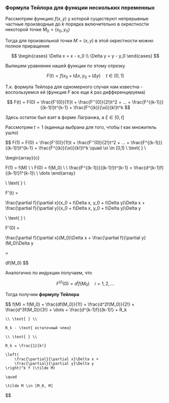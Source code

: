 ### Формула Тейлора для функции нескольких переменных

Рассмотрим функцию $f(x, y)$ у которой существуют непрерывные частные производные до $k$ порядка включительно в окрестности некоторой точке $M_0 = (x_0, y_0)$

Тогда для произвольной точки $M=(x,y)$ в этой окрестности можно полное приращение

$$
\begin{cases}
        \Delta x = x - x_0 \\
        \Delta y = y - y_0
    \end{cases}
$$

Выпишем уравнение нашей функции по этому отрезку

$$
    F(t) = f(x_0 + t\Delta x, y_0 + t\Delta y) \quad t \in [0,1]
$$

Т.к. формула Тейлора для одномерного случая нам известна - воспользуемся ей (функция $F$ все еще $k$ раз дифференцируема)

$$
F(t) = F(0) + \frac{F'(0)}{1!}t + \frac{F''(0)}{2!}t^2 + ... + \frac{F^{(k-1)}}{(k-1)!}t^{k-1} + \frac{F^{(k)}(\xi)}{k!}t^k
$$

Здесь остаток был взят в форме Лагранжа, а $\xi \in [0, t]$

Рассмотрим $t = 1$ (единица выбрана для того, чтобы $t$ как множитель ушло)

$$
F(1) = F(0) + \frac{F'(0)}{1!}t + \frac{F''(0)}{2!}t^2 + ... + \frac{F^{(k-1)}}{(k-1)!}t^{k-1} + \frac{F^{(k)}(\xi)}{k!}t^k \quad \xi \in [0,1] 
\\ \text{ } \\

\begin{array}{c}
        
F(1) = f(M) \\ \\
F(0) = f(M_0) \\ \\ 
\frac{F^{(k-1)}}{(k-1)!}t^{k-1} = \frac{d^{k-1}f}{(k-1)!}1^{k-1}\\ \\
\dots
\end{array} 

\\ \text{ } \\

F'(t) = 
    
\frac{\partial f}{\partial x}(x_0 + t\Delta x, y_0 + t\Delta y)\Delta x + 
\frac{\partial f}{\partial y}(x_0 + t\Delta x, y_0 + t\Delta y)\Delta y 

\\ \text{ } \\

F'(0) = 

\frac{\partial f}{\partial x}(M_0)\Delta x + 
\frac{\partial f}{\partial y}(M_0)\Delta y 

=

df(M_0)
$$

Аналогично по индукции получаем, что 

$$
    F^{(i)}(0) = d^i f(M_0) \quad i =1,2,...
$$

Тогда получим **формулу Тейлора**

$$
f(M) = f(M_0) 
        + \frac{df(M_0)}{1!}
        + \frac{d^2f(M_0)}{2!}
        + \frac{d^3f(M_0)}{3!}
        + \dots
        + \frac{d^{k-1}f}{(k-1)!}
        + R_k

    \\ \text{ } \\ 

    R_k - \text{ остаточный член}

    \\ \text{ } \\

    R_k = \frac{1}{k!}

    \left(
        \frac{\partial}{\partial x}\Delta x + 
        \frac{\partial}{\partial y}\Delta y
    \right)^k f (\tilde M) 
    
    \quad 

    \tilde M \in [M_0, M]
$$
